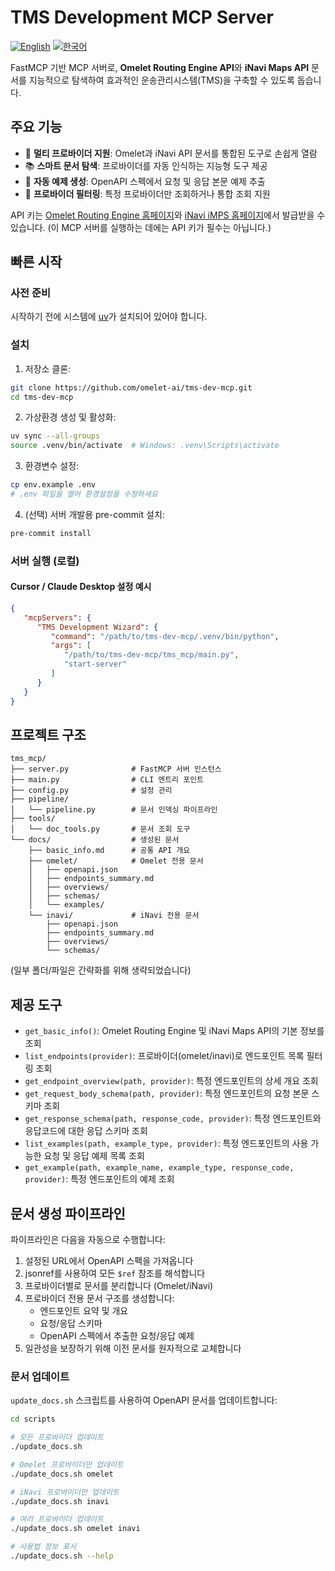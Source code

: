 # TMS Development MCP Server

[![English](https://img.shields.io/badge/lang-English-blue.svg)](README.md) [![한국어](https://img.shields.io/badge/언어-한국어-orange.svg)](README.ko.md)

FastMCP 기반 MCP 서버로, **Omelet Routing Engine API**와 **iNavi Maps API** 문서를 지능적으로 탐색하여 효과적인 운송관리시스템(TMS)을 구축할 수 있도록 돕습니다.

## 주요 기능

- 🚀 **멀티 프로바이더 지원**: Omelet과 iNavi API 문서를 통합된 도구로 손쉽게 열람
- 📚 **스마트 문서 탐색**: 프로바이더를 자동 인식하는 지능형 도구 제공
- 🔄 **자동 예제 생성**: OpenAPI 스펙에서 요청 및 응답 본문 예제 추출
- 🎯 **프로바이더 필터링**: 특정 프로바이더만 조회하거나 통합 조회 지원

API 키는 [Omelet Routing Engine 홈페이지](https://routing.oaasis.cc/)와 [iNavi iMPS 홈페이지](https://mapsapi.inavisys.com/)에서 발급받을 수 있습니다.
(이 MCP 서버를 실행하는 데에는 API 키가 필수는 아닙니다.)

## 빠른 시작

### 사전 준비

시작하기 전에 시스템에 [uv](https://docs.astral.sh/uv/getting-started/installation/)가 설치되어 있어야 합니다.

### 설치

1. 저장소 클론:
```bash
git clone https://github.com/omelet-ai/tms-dev-mcp.git
cd tms-dev-mcp
```

2. 가상환경 생성 및 활성화:
```bash
uv sync --all-groups
source .venv/bin/activate  # Windows: .venv\Scripts\activate
```

3. 환경변수 설정:
```bash
cp env.example .env
# .env 파일을 열어 환경설정을 수정하세요
```

4. (선택) 서버 개발용 pre-commit 설치:
```bash
pre-commit install
```

### 서버 실행 (로컬)

#### Cursor / Claude Desktop 설정 예시
```json
{
   "mcpServers": {
      "TMS Development Wizard": {
         "command": "/path/to/tms-dev-mcp/.venv/bin/python",
         "args": [
            "/path/to/tms-dev-mcp/tms_mcp/main.py",
            "start-server"
         ]
      }
   }
}
```

## 프로젝트 구조

```
tms_mcp/
├── server.py              # FastMCP 서버 인스턴스
├── main.py                # CLI 엔트리 포인트
├── config.py              # 설정 관리
├── pipeline/
│   └── pipeline.py        # 문서 인덱싱 파이프라인
├── tools/
│   └── doc_tools.py       # 문서 조회 도구
└── docs/                  # 생성된 문서
    ├── basic_info.md      # 공통 API 개요
    ├── omelet/            # Omelet 전용 문서
    │   ├── openapi.json
    │   ├── endpoints_summary.md
    │   ├── overviews/
    │   ├── schemas/
    │   └── examples/
    └── inavi/             # iNavi 전용 문서
        ├── openapi.json
        ├── endpoints_summary.md
        ├── overviews/
        └── schemas/
```

(일부 폴더/파일은 간략화를 위해 생략되었습니다)

## 제공 도구

- `get_basic_info()`: Omelet Routing Engine 및 iNavi Maps API의 기본 정보를 조회
- `list_endpoints(provider)`: 프로바이더(omelet/inavi)로 엔드포인트 목록 필터링 조회
- `get_endpoint_overview(path, provider)`: 특정 엔드포인트의 상세 개요 조회
- `get_request_body_schema(path, provider)`: 특정 엔드포인트의 요청 본문 스키마 조회
- `get_response_schema(path, response_code, provider)`: 특정 엔드포인트와 응답코드에 대한 응답 스키마 조회
- `list_examples(path, example_type, provider)`: 특정 엔드포인트의 사용 가능한 요청 및 응답 예제 목록 조회
- `get_example(path, example_name, example_type, response_code, provider)`: 특정 엔드포인트의 예제 조회

## 문서 생성 파이프라인

파이프라인은 다음을 자동으로 수행합니다:
1. 설정된 URL에서 OpenAPI 스펙을 가져옵니다
2. jsonref를 사용하여 모든 `$ref` 참조를 해석합니다
3. 프로바이더별로 문서를 분리합니다 (Omelet/iNavi)
4. 프로바이더 전용 문서 구조를 생성합니다:
   - 엔드포인트 요약 및 개요
   - 요청/응답 스키마
   - OpenAPI 스펙에서 추출한 요청/응답 예제
5. 일관성을 보장하기 위해 이전 문서를 원자적으로 교체합니다

### 문서 업데이트

`update_docs.sh` 스크립트를 사용하여 OpenAPI 문서를 업데이트합니다:

```bash
cd scripts

# 모든 프로바이더 업데이트
./update_docs.sh

# Omelet 프로바이더만 업데이트
./update_docs.sh omelet

# iNavi 프로바이더만 업데이트
./update_docs.sh inavi

# 여러 프로바이더 업데이트
./update_docs.sh omelet inavi

# 사용법 정보 표시
./update_docs.sh --help
```
